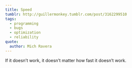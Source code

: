 ```yaml
---
title: Speed
tumblr: http://guillermonkey.tumblr.com/post/3162299510
tags:
  - programming
  - bugs
  - optimization
  - reliability
quote:
  author: Mich Ravera
---
```


If it doesn’t work, it doesn’t matter how fast it doesn’t work.
